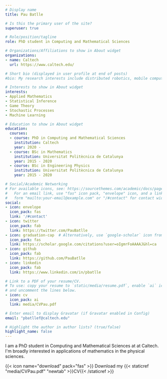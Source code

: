 ```yaml
---
# Display name
title: Pau Batlle

# Is this the primary user of the site?
superuser: true

# Role/position/tagline
role: PhD student in Computing and Mathematical Sciences

# Organizations/Affiliations to show in About widget
organizations:
- name: Caltech
  url: https://www.caltech.edu/

# Short bio (displayed in user profile at end of posts)
#bio: My research interests include distributed robotics, mobile computing and programmable matter.

# Interests to show in About widget
interests:
- Applied Mathematics
- Statistical Inference 
- Game Theory
- Stochastic Processes
- Machine Learning

# Education to show in About widget
education:
  courses:
  - course: PhD in Computing and Mathematical Sciences
    institution: Caltech 
    year: 2020 -
  - course: BSc in Mathematics
    institution: Universitat Politècnica de Catalunya
    year: 2015 - 2020
  - course: BSc in Engineering Physics
    institution: Universitat Politècnica de Catalunya
    year: 2015 - 2020

# Social/Academic Networking
# For available icons, see: https://sourcethemes.com/academic/docs/page-builder/#icons
#   For an email link, use "fas" icon pack, "envelope" icon, and a link in the
#   form "mailto:your-email@example.com" or "/#contact" for contact widget.
social:
- icon: envelope
  icon_pack: fas
  link: '/#contact'
- icon: twitter
  icon_pack: fab
  link: https://twitter.com/PauBatlle
- icon: graduation-cap  # Alternatively, use `google-scholar` icon from `ai` icon pack
  icon_pack: fas
  link: https://scholar.google.com/citations?user=oIgmrFoAAAAJ&hl=ca
- icon: github
  icon_pack: fab
  link: https://github.com/PauBatlle
- icon: linkedin
  icon_pack: fab
  link: https://www.linkedin.com/in/pbatlle

# Link to a PDF of your resume/CV.
# To use: copy your resume to `static/media/resume.pdf`, enable `ai` icons in `params.toml`, 
# and uncomment the lines below.
- icon: cv
  icon_pack: ai
  link: media/CVPau.pdf

# Enter email to display Gravatar (if Gravatar enabled in Config)
email: "pbatllef@caltech.edu"

# Highlight the author in author lists? (true/false)
highlight_name: false
---
```

I am a PhD student in Computing and Mathematical Sciences at at Caltech. I'm broadly interested in applications of mathematics in the physical sciences.

{{< icon name="download" pack="fas" >}} Download my {{< staticref "media/CVPau.pdf" "newtab" >}}CV{{< /staticref >}}
